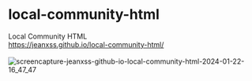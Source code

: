# local-community-html
Local Community HTML <br>
https://jeanxss.github.io/local-community-html/<br><br>
![screencapture-jeanxss-github-io-local-community-html-2024-01-22-16_47_47](https://github.com/jeanxss/local-community-html/assets/153884787/16e7d72e-6424-4f49-b2f7-1ca8988f06bf)
